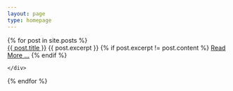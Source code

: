 ```yaml
---
layout: page
type: homepage
---
```



<div>
  {% for post in site.posts %}
    <div>
      <a href="{{ post.url }}">{{ post.title }}</a>
      {{ post.excerpt }}
      {% if post.excerpt != post.content %}
        <a href="{{ site.baseurl }}{{ post.url }}">Read More ...</a>
      {% endif %}

    </div>
{% endfor %}
</div>



